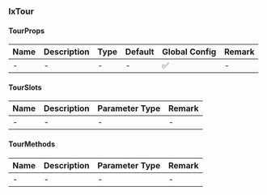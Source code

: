 ### IxTour

#### TourProps

| Name | Description | Type | Default | Global Config | Remark |
| --- | --- | --- | --- | --- | --- |
| - | - | - | - | ✅ | - |

#### TourSlots

| Name | Description | Parameter Type | Remark |
| --- | --- | --- | --- |
| - | - | - | - |

#### TourMethods

| Name | Description | Parameter Type | Remark |
| --- | --- | --- | --- |
| - | - | - | - |
